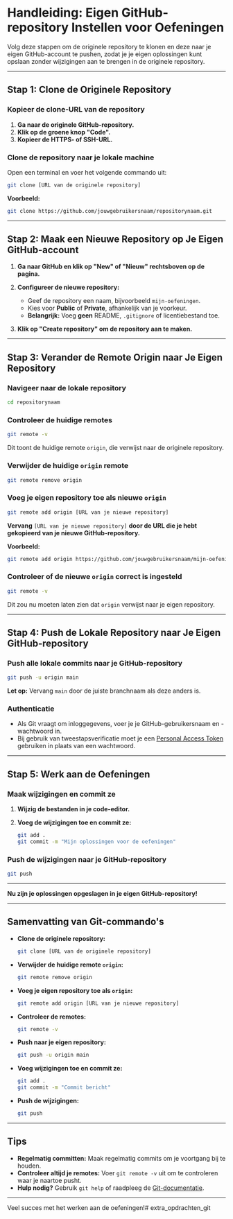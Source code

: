 # Handleiding: Eigen GitHub-repository Instellen voor Oefeningen

Volg deze stappen om de originele repository te klonen en deze naar je eigen GitHub-account te pushen, zodat je je eigen oplossingen kunt opslaan zonder wijzigingen aan te brengen in de originele repository.

---

## Stap 1: Clone de Originele Repository

### Kopieer de clone-URL van de repository

1. **Ga naar de originele GitHub-repository.**
2. **Klik op de groene knop "**Code**".**
3. **Kopieer de HTTPS- of SSH-URL.**

### Clone de repository naar je lokale machine

Open een terminal en voer het volgende commando uit:

```bash
git clone [URL van de originele repository]
```

**Voorbeeld:**

```bash
git clone https://github.com/jouwgebruikersnaam/repositorynaam.git
```

---

## Stap 2: Maak een Nieuwe Repository op Je Eigen GitHub-account

1. **Ga naar GitHub en klik op "**New**" of "**Nieuw**" rechtsboven op de pagina.**
2. **Configureer de nieuwe repository:**

   - Geef de repository een naam, bijvoorbeeld `mijn-oefeningen`.
   - Kies voor **Public** of **Private**, afhankelijk van je voorkeur.
   - **Belangrijk:** Voeg **geen** README, `.gitignore` of licentiebestand toe.

3. **Klik op "**Create repository**" om de repository aan te maken.**

---

## Stap 3: Verander de Remote Origin naar Je Eigen Repository

### Navigeer naar de lokale repository

```bash
cd repositorynaam
```

### Controleer de huidige remotes

```bash
git remote -v
```

Dit toont de huidige remote `origin`, die verwijst naar de originele repository.

### Verwijder de huidige `origin` remote

```bash
git remote remove origin
```

### Voeg je eigen repository toe als nieuwe `origin`

```bash
git remote add origin [URL van je nieuwe repository]
```

**Vervang** `[URL van je nieuwe repository]` **door de URL die je hebt gekopieerd van je nieuwe GitHub-repository.**

**Voorbeeld:**

```bash
git remote add origin https://github.com/jouwgebruikersnaam/mijn-oefeningen.git
```

### Controleer of de nieuwe `origin` correct is ingesteld

```bash
git remote -v
```

Dit zou nu moeten laten zien dat `origin` verwijst naar je eigen repository.

---

## Stap 4: Push de Lokale Repository naar Je Eigen GitHub-repository

### Push alle lokale commits naar je GitHub-repository

```bash
git push -u origin main
```

**Let op:** Vervang `main` door de juiste branchnaam als deze anders is.

### Authenticatie

- Als Git vraagt om inloggegevens, voer je je GitHub-gebruikersnaam en -wachtwoord in.
- Bij gebruik van tweestapsverificatie moet je een [Personal Access Token](https://docs.github.com/nl/authentication/keeping-your-account-and-data-secure/creating-a-personal-access-token) gebruiken in plaats van een wachtwoord.

---

## Stap 5: Werk aan de Oefeningen

### Maak wijzigingen en commit ze

1. **Wijzig de bestanden in je code-editor.**

2. **Voeg de wijzigingen toe en commit ze:**

   ```bash
   git add .
   git commit -m "Mijn oplossingen voor de oefeningen"
   ```

### Push de wijzigingen naar je GitHub-repository

```bash
git push
```

---

**Nu zijn je oplossingen opgeslagen in je eigen GitHub-repository!**

---

## Samenvatting van Git-commando's

- **Clone de originele repository:**

  ```bash
  git clone [URL van de originele repository]
  ```

- **Verwijder de huidige remote `origin`:**

  ```bash
  git remote remove origin
  ```

- **Voeg je eigen repository toe als `origin`:**

  ```bash
  git remote add origin [URL van je nieuwe repository]
  ```

- **Controleer de remotes:**

  ```bash
  git remote -v
  ```

- **Push naar je eigen repository:**

  ```bash
  git push -u origin main
  ```

- **Voeg wijzigingen toe en commit ze:**

  ```bash
  git add .
  git commit -m "Commit bericht"
  ```

- **Push de wijzigingen:**

  ```bash
  git push
  ```

---

## Tips

- **Regelmatig committen:** Maak regelmatig commits om je voortgang bij te houden.
- **Controleer altijd je remotes:** Voer `git remote -v` uit om te controleren waar je naartoe pusht.
- **Hulp nodig?** Gebruik `git help` of raadpleeg de [Git-documentatie](https://git-scm.com/doc).

---

Veel succes met het werken aan de oefeningen!# extra_opdrachten_git
